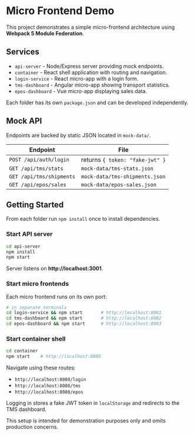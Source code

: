 # Micro Frontend Demo

This project demonstrates a simple micro-frontend architecture using **Webpack 5 Module Federation**.

## Services

- `api-server` - Node/Express server providing mock endpoints.
- `container` - React shell application with routing and navigation.
- `login-service` - React micro-app with a login form.
- `tms-dashboard` - Angular micro-app showing transport statistics.
- `epos-dashboard` - Vue micro-app displaying sales data.

Each folder has its own `package.json` and can be developed independently.

## Mock API

Endpoints are backed by static JSON located in `mock-data/`.

| Endpoint | File |
|----------|------|
| `POST /api/auth/login` | returns `{ token: "fake-jwt" }` |
| `GET /api/tms/stats` | `mock-data/tms-stats.json` |
| `GET /api/tms/shipments` | `mock-data/tms-shipments.json` |
| `GET /api/epos/sales` | `mock-data/epos-sales.json` |

## Getting Started

From each folder run `npm install` once to install dependencies.

### Start API server
```bash
cd api-server
npm install
npm start
```
Server listens on **http://localhost:3001**.

### Start micro frontends
Each micro frontend runs on its own port:

```bash
# in separate terminals
cd login-service && npm start       # http://localhost:8081
cd tms-dashboard && npm start       # http://localhost:8082
cd epos-dashboard && npm start      # http://localhost:8083
```

### Start container shell
```bash
cd container
npm start    # http://localhost:8080
```

Navigate using these routes:

- `http://localhost:8080/login`
- `http://localhost:8080/tms`
- `http://localhost:8080/epos`

Logging in stores a fake JWT token in `localStorage` and redirects to the TMS dashboard.

This setup is intended for demonstration purposes only and omits production concerns.

